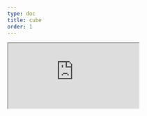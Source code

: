 ```yaml
---
type: doc
title: cube
order: 1
---
```


<iframe class="editor" src="https://grimoiregl.github.io/grimoire.gl-example#cube"></iframe>
